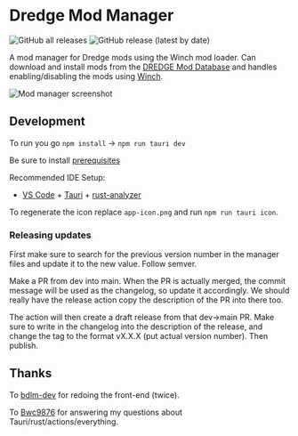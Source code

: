 # Dredge Mod Manager

![GitHub all releases](https://img.shields.io/github/downloads/DREDGE-Mods/DredgeModManager/total?style=for-the-badge)
![GitHub release (latest by date)](https://img.shields.io/github/downloads/DREDGE-Mods/DredgeModManager/latest/total?style=for-the-badge)

A mod manager for Dredge mods using the Winch mod loader. Can download and install mods from the [DREDGE Mod Database](https://github.com/DREDGE-Mods/DredgeModDatabase) and handles enabling/disabling the mods using [Winch](https://github.com/Hacktix/Winch).

![Mod manager screenshot](https://github.com/DREDGE-Mods/DredgeModManager/assets/22628069/8bf559b9-d952-4a9b-92c7-ad0d7fd282d8)

## Development

To run you go `npm install` -> `npm run tauri dev`

Be sure to install [prerequisites](https://tauri.app/v1/guides/getting-started/prerequisites/)

Recommended IDE Setup:

- [VS Code](https://code.visualstudio.com/) + [Tauri](https://marketplace.visualstudio.com/items?itemName=tauri-apps.tauri-vscode) + [rust-analyzer](https://marketplace.visualstudio.com/items?itemName=rust-lang.rust-analyzer)

To regenerate the icon replace `app-icon.png` and run `npm run tauri icon`.

### Releasing updates

First make sure to search for the previous version number in the manager files and update it to the new value. Follow semver.

Make a PR from dev into main. When the PR is actually merged, the commit message will be used as the changelog, so update it accordingly. We should really have the release action copy the description of the PR into there too.

The action will then create a draft release from that dev->main PR. Make sure to write in the changelog into the description of the release, and change the tag to the format vX.X.X (put actual version number). Then publish.

## Thanks

To [bdlm-dev](https://github.com/bdlm-dev) for redoing the front-end (twice). 

To [Bwc9876](https://github.com/Bwc9876) for answering my questions about Tauri/rust/actions/everything.


